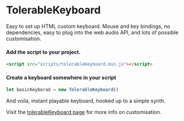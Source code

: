 # TolerableKeyboard

Easy to set up HTML custom keyboard. Mouse and key bindings, no dependencies, easy to plug into the web audio API, and lots of possible customisation.

#### Add the script to your project. 
```html
<script src="scripts/tolerableKeyboard.min.js"></script>
```
#### Create a keyboard somewhere in your script
```javascript
let basicKeyborad = new TolerableKeyboard()
```
And voila, instant playable keyboard, hooked up to a simple synth.

Visit the [tolerableKeyboard page](https://atactionpark.github.io/TolerableKeyboard/) for more info on customisation.